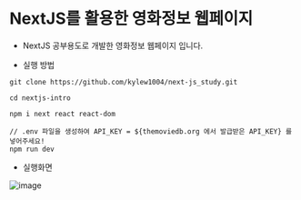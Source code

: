 # NextJS를 활용한 영화정보 웹페이지

- NextJS 공부용도로 개발한 영화정보 웹페이지 입니다.

- 실행 방법

```
git clone https://github.com/kylew1004/next-js_study.git
```

```
cd nextjs-intro
```

```
npm i next react react-dom
```

```
// .env 파일을 생성하여 API_KEY = ${themoviedb.org 에서 발급받은 API_KEY} 를 넣어주세요!
npm run dev
```

- 실행화면

![image](https://user-images.githubusercontent.com/5775698/174281620-88262f75-06b5-4e64-8056-6d63ecdc9859.png)
